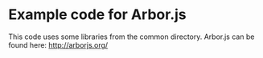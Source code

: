 # Example code for Arbor.js

This code uses some libraries from the common directory. Arbor.js can be found here: http://arborjs.org/
